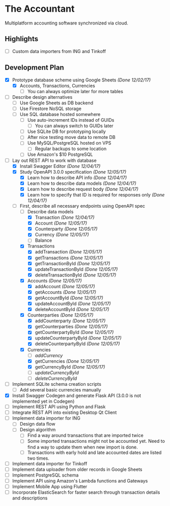 # The Accountant
Multiplatform accounting software synchronized via cloud.

## Highlights
* [ ] Custom data importers from ING and Tinkoff

## Development Plan
* [x] Prototype database scheme using Google Sheets *(Done 12/02/17)*
  * [x] Accounts, Transactions, Currencies
    * [ ] You can always optimize later for more tables
* [ ] Describe design alternatives
  * [ ] Use Google Sheets as DB backend
  * [ ] Use Firestore NoSQL storage
  * [ ] Use SQL database hosted somewhere
    * [ ] Use auto-increment IDs instead of GUIDs
      * [ ] You can always switch to GUIDs later
    * [ ] Use SQLite DB for prototyping locally
    * [ ] After nice testing move data to remote DB
    * [ ] Use MySQL/PostgreSQL hosted on VPS
      * [ ] Regular backups to some location
    * [ ] Use Amazon's $10 PostgreSQL
* [ ] Lay out REST API to work with database
  * [x] Install Swagger Editor *(Done 12/04/17)*
  * [x] Study OpenAPI 3.0.0 specification *(Done 12/05/17)*
    * [x] Learn how to describe API info *(Done 12/04/17)*
    * [x] Learn how to describe data models *(Done 12/04/17)*
    * [x] Learn how to describe request body *(Done 12/04/17)*
    * [x] Learn how to specify that ID is required for responses only *(Done 12/04/17)*
  * [ ] First, describe all necessary endpoints using OpenAPI spec
    * [ ] Describe data models
      * [x] Transaction *(Done 12/04/17)*
      * [x] Account *(Done 12/05/17)*
      * [x] Counterparty *(Done 12/05/17)*
      * [x] Currency *(Done 12/05/17)*
      * [ ] Balance
    * [x] Transactions
      * [x] addTransaction *(Done 12/05/17)*
      * [x] getTransactions *(Done 12/05/17)*
      * [x] getTransactionById *(Done 12/05/17)*
      * [x] updateTransactionById *(Done 12/05/17)*
      * [x] deleteTransactionById *(Done 12/05/17)*
    * [x] Accounts *(Done 12/05/17)*
      * [x] addAccount *(Done 12/05/17)*
      * [x] getAccounts *(Done 12/05/17)*
      * [x] getAccountById *(Done 12/05/17)*
      * [x] updateAccountById *(Done 12/05/17)*
      * [x] deleteAccountById *(Done 12/05/17)*
    * [x] Counterparties *(Done 12/05/17)*
      * [x] addCounterparty *(Done 12/05/17)*
      * [x] getCounterparties *(Done 12/05/17)*
      * [x] getCounterpartyById *(Done 12/05/17)*
      * [x] updateCounterpartyById *(Done 12/05/17)*
      * [x] deleteCounterpartyById *(Done 12/05/17)*
    * [x] Currencies
      * [ ] *addCurrency*
      * [x] getCurrencies *(Done 12/05/17)*
      * [x] getCurrencyById *(Done 12/05/17)*
      * [ ] *updateCurrencyById*
      * [ ] *deleteCurrencyById*
* [ ] Implement SQLite schema creation scripts
  * [ ] Add several basic currencies manually
* [x] Install Swagger Codegen and generate Flask API
  (3.0.0 is not implemented yet in Codegen)
* [ ] Implement REST API using Python and Flask
* [ ] Integrate REST API into existing Desktop Qt Client
* [ ] Implement data importer for ING
  * [ ] Design data flow
  * [ ] Design algorithm
    * [ ] Find a way around transactions that are imported twice
    * [ ] Some imported transactions might not be accounted yet.
      Need to find a way to update them when new import is done.
    * [ ] Transactions with early hold and late accounted dates are listed
      two times.
* [ ] Implement data importer for Tinkoff
* [ ] Implement data uploader from older records in Google Sheets
* [ ] Implement PostgreSQL schema
* [ ] Implement API using Amazon's Lambda functions and Gateways
* [ ] Implement Mobile App using Flutter
* [ ] Incorporate ElasticSearch for faster search through transaction
  details and descriptions
